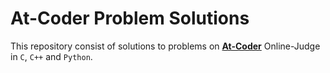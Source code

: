 # At-Coder Problem Solutions  
This repository consist of solutions to problems on [**At-Coder**](https://atcoder.jp/home) Online-Judge in `C`, `C++` and `Python`.  
